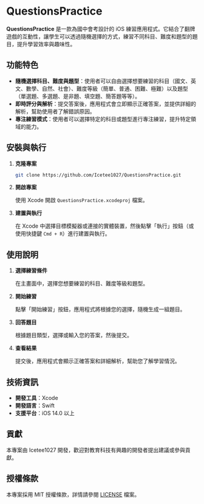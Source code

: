 # QuestionsPractice

**QuestionsPractice** 是一款為國中會考設計的 iOS 練習應用程式。它結合了翻牌遊戲的互動性，讓學生可以透過隨機選擇的方式，練習不同科目、難度和題型的題目，提升學習效率與趣味性。

## 功能特色

- **隨機選擇科目、難度與題型**：使用者可以自由選擇想要練習的科目（國文、英文、數學、自然、社會）、難度等級（簡單、普通、困難、極難）以及題型（單選題、多選題、是非題、填空題、簡答題等等）。
- **即時評分與解析**：提交答案後，應用程式會立即顯示正確答案，並提供詳細的解析，幫助使用者了解錯誤原因。
- **專注練習模式**：使用者可以選擇特定的科目或題型進行專注練習，提升特定領域的能力。

## 安裝與執行

1. **克隆專案**

   ```bash
   git clone https://github.com/Icetee1027/QuestionsPractice.git
   ```

2. **開啟專案**

   使用 Xcode 開啟 `QuestionsPractice.xcodeproj` 檔案。

3. **建置與執行**

   在 Xcode 中選擇目標模擬器或連接的實體裝置，然後點擊「執行」按鈕（或使用快捷鍵 `Cmd + R`）進行建置與執行。

## 使用說明

1. **選擇練習條件**

   在主畫面中，選擇您想要練習的科目、難度等級和題型。

2. **開始練習**

   點擊「開始練習」按鈕，應用程式將根據您的選擇，隨機生成一組題目。

3. **回答題目**

   根據題目類型，選擇或輸入您的答案，然後提交。

4. **查看結果**

   提交後，應用程式會顯示正確答案和詳細解析，幫助您了解學習情況。

## 技術資訊

- **開發工具**：Xcode
- **開發語言**：Swift
- **支援平台**：iOS 14.0 以上

## 貢獻
本專案由 Icetee1027 開發，歡迎對教育科技有興趣的開發者提出建議或參與貢獻。

## 授權條款

本專案採用 MIT 授權條款，詳情請參閱 [LICENSE](LICENSE) 檔案。

